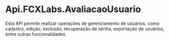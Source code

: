 # Api.FCXLabs.AvaliacaoUsuario
 Esta API permite realizar operações de gerenciamento de usuários, como cadastro, edição, exclusão, recuperação de senha, exportação de usuários, entre outras funcionalidades.
